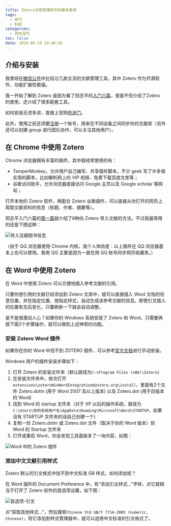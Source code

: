 ```yaml
---
title: Zotero文献管理软件的基本使用
tags:
  - 技巧
  - 科研
categories:
  - 奇技淫巧
toc: false
date: 2019-06-19 19:40:59
---
```


## 介绍与安装

我曾经在[微信公号](http://mp.weixin.qq.com/s?__biz=MzI1MzEyODQyMA==&mid=2708133016&idx=1&sn=0ba2974967de9ebb5a168c874a6bd704&chksm=cd474f13fa30c6059a7e3a80bb213b9108c821db9825c74f289bcb3c45c86f4fde47993f2250&mpshare=1&scene=23&srcid=#rd)中比较过几款主流的文献管理工具。其中 Zotero 作为开源软件，功能扩展性极强。

我一开始了解到 Zotero 是因为看了阳志平的[入门六篇](https://www.douban.com/group/topic/45562674/)，里面不但介绍了Zotero 的使用，还介绍了很多配套工具。

如何安装无须多讲，直接上官网[传送门](https://www.zotero.org/support/word_processor_plugin_installation)。

此外，使用之前还须要[注册](https://www.zotero.org/user/register/)一个账号，用来在不同设备之间同步你的文献库（另外还可以创建 group 进行团队协作，可以关注其他用户）。


## 在 Chrome 中使用 Zotero

Chrome 浏览器拥有丰富的插件，其中我经常使用的有：
- TamperMonkey，允许用户自己编写、共享插件脚本，不少 geek 写了许多很实用的脚本，比如解析网上的 VIP 视频、免费下载百度文库等；
- 谷歌访问助手，允许浏览器直接访问 Google 主页以及 Google scholar 等网站；

打开本地的 Zotero 软件，再配合 Zotero 谷歌插件，可以直接从你打开的网页上爬取文献资料的信息（标题、作者、摘要等）。

阳志平入门六篇的[第一篇](https://www.yangzhiping.com/tech/zotero1.html)就介绍了6种向 Zotero 导入文献的方法。不过我最常用的还是下图这种：

![导入豆瓣图书信息](https://mmbiz.qpic.cn/mmbiz_png/X6tKT89jLw1qjEKakBKicSHFFZ31fDRZajfV32XaoiacVAFshuiaT5MF5vuLm3RYQUFVR5yqTZgNr17BXxHNE1afw/640?wx_fmt=png&tp=webp&wxfrom=5&wx_lazy=1&wx_co=1)

（由于 QQ 浏览器使用 Chrome 内核，我个人体验是：以上插件在 QQ 浏览器基本上也可以使用。我用 QQ 主要是因为一直在用 QQ 账号同步网页收藏夹。）

## 在 Word 中使用 Zotero

在 Word 中使用 Zotero 可以方便地插入参考文献的引用。

只要你想引用的文献已经添加到 Zotero 文库中，就可以直接插入 Word 文档的任意位置，并在指定位置、按指定样式，自动生成该参考文献的信息。即使引文插入的位置有先后变化，只要刷新一下就会自动调整。

是不是很激动人心？如果你的 Windows 系统安装了 Zotero 和 Word，只需要再按下面2个步骤操作，就可以做到上述神奇的功能。

### 安装 Zotero Word 插件

如果你在你的 Word 中找不到 ZOTERO 插件，可以参考[官方文档](https://www.zotero.org/support/word_processor_plugin_manual_installation)进行手动安装。

Windows 用户的插件安装步骤如下：
1. 打开 Zotero 的安装文件夹（默认路径为`C:\Program Files (x86)\Zotero`）
2. 在安装文件夹中，依次打开`extensions\zoteroWinWordIntegration@zotero.org\install`，里面有2个文件 Zotero.dotm (用于 Word 2007 及以上版本) 以及 Zotero.dot (用于旧版本的 Word)
3. 找到 Word 的 startup 文件夹（对于 XP 以后的操作系统，路径为 `C:\Users\你的系统用户名\AppData\Roaming\Microsoft\Word\STARTUP`，如果没有 STARTUP 文件夹的话自己创建一个）
4. 复制一份 Zotero.dotm 或 Zotero.dot 文件（取决于你的 Word 版本）到 Word 的 Startup 文件夹
5. 打开或重启 Word，你会发现工具面板多了一块内容，如图：

![Word 中的 Zotero 插件](http://m.qpic.cn/psb?/V11Tp57c2B9kPO/m4xFU4yRplBvfx3zYEem*X2kLjW31lMeLq3Z0IN6fV0!/b/dDABAAAAAAAA&bo=RQJ1AAAAAAADBxA!&rf=viewer_4)

### 添加中文文献引用样式

Zotero 默认的引文格式中找不到中文标准 GB 样式，如何添加呢？

在 Word 插件的 Document Preference 中，有“添加引文样式…”字样，点它就相当于打开了 Zotero 软件的首选项设置，如下图：

![首选项-引文](https://upload-images.jianshu.io/upload_images/5727621-ada62e18161b6e5c.png?imageMogr2/auto-orient/strip%7CimageView2/2/w/616/format/webp)

点“获取其他样式…”，然后搜索`Chinese Std GB/T 7714-2005 (numeric, Chinese)`，将它添加到样式管理器中，就可以选用中文标准的引文格式了。

